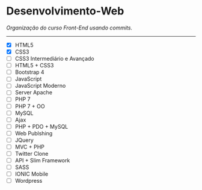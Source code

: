 # Desenvolvimento-Web

*Organização do curso Front-End usando commits.*

---

- [x] HTML5
- [x] CSS3
- [ ] CSS3 Intermediário e Avançado
- [ ] HTML5 + CSS3
- [ ] Bootstrap 4
- [ ] JavaScript
- [ ] JavaScript Moderno
- [ ] Server Apache
- [ ] PHP 7
- [ ] PHP 7 + OO
- [ ] MySQL
- [ ] Ajax
- [ ] PHP + PDO + MySQL
- [ ] Web Publshing
- [ ] JQuery
- [ ] MVC + PHP
- [ ] Twitter Clone
- [ ] API + Slim Framework
- [ ] SASS
- [ ] IONIC Mobile
- [ ] Wordpress

